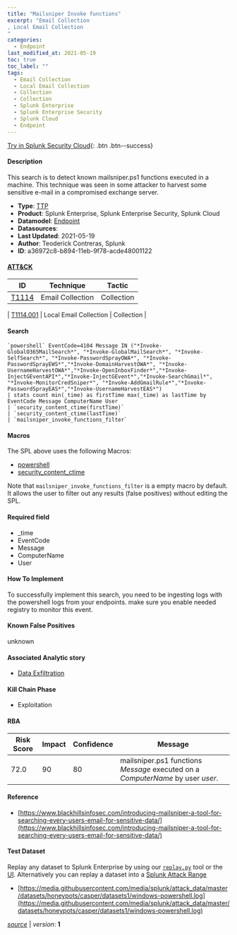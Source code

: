 ```yaml
---
title: "Mailsniper Invoke functions"
excerpt: "Email Collection
, Local Email Collection
"
categories:
  - Endpoint
last_modified_at: 2021-05-19
toc: true
toc_label: ""
tags:
  - Email Collection
  - Local Email Collection
  - Collection
  - Collection
  - Splunk Enterprise
  - Splunk Enterprise Security
  - Splunk Cloud
  - Endpoint
---
```




[Try in Splunk Security Cloud](https://www.splunk.com/en_us/cyber-security.html){: .btn .btn--success}

#### Description

This search is to detect known mailsniper.ps1 functions executed in a machine. This technique was seen in some attacker to harvest some sensitive e-mail in a compromised exchange server.

- **Type**: [TTP](https://github.com/splunk/security_content/wiki/object-Analytic-Types)
- **Product**: Splunk Enterprise, Splunk Enterprise Security, Splunk Cloud
- **Datamodel**: [Endpoint](https://docs.splunk.com/Documentation/CIM/latest/User/Endpoint)
- **Datasources**: 
- **Last Updated**: 2021-05-19
- **Author**: Teoderick Contreras, Splunk
- **ID**: a36972c8-b894-11eb-9f78-acde48001122


#### [ATT&CK](https://attack.mitre.org/)

| ID             | Technique        |  Tactic             |
| -------------- | ---------------- |-------------------- |
| [T1114](https://attack.mitre.org/techniques/T1114/) | Email Collection | Collection |

| [T1114.001](https://attack.mitre.org/techniques/T1114/001/) | Local Email Collection | Collection |

#### Search

```
`powershell` EventCode=4104 Message IN ("*Invoke-GlobalO365MailSearch*", "*Invoke-GlobalMailSearch*", "*Invoke-SelfSearch*", "*Invoke-PasswordSprayOWA*", "*Invoke-PasswordSprayEWS*","*Invoke-DomainHarvestOWA*", "*Invoke-UsernameHarvestOWA*","*Invoke-OpenInboxFinder*","*Invoke-InjectGEventAPI*","*Invoke-InjectGEvent*","*Invoke-SearchGmail*", "*Invoke-MonitorCredSniper*", "*Invoke-AddGmailRule*","*Invoke-PasswordSprayEAS*","*Invoke-UsernameHarvestEAS*") 
| stats count min(_time) as firstTime max(_time) as lastTime by EventCode Message ComputerName User 
| `security_content_ctime(firstTime)` 
| `security_content_ctime(lastTime)` 
| `mailsniper_invoke_functions_filter`
```

#### Macros
The SPL above uses the following Macros:
* [powershell](https://github.com/splunk/security_content/blob/develop/macros/powershell.yml)
* [security_content_ctime](https://github.com/splunk/security_content/blob/develop/macros/security_content_ctime.yml)

Note that `mailsniper_invoke_functions_filter` is a empty macro by default. It allows the user to filter out any results (false positives) without editing the SPL.

#### Required field
* _time
* EventCode
* Message
* ComputerName
* User


#### How To Implement
To successfully implement this search, you need to be ingesting logs with the powershell logs  from your endpoints. make sure you enable needed registry to monitor this event.

#### Known False Positives
unknown

#### Associated Analytic story
* [Data Exfiltration](/stories/data_exfiltration)


#### Kill Chain Phase
* Exploitation



#### RBA

| Risk Score  | Impact      | Confidence   | Message      |
| ----------- | ----------- |--------------|--------------|
| 72.0 | 90 | 80 | mailsniper.ps1 functions $Message$ executed on a $ComputerName$ by user $user$. |




#### Reference

* [https://www.blackhillsinfosec.com/introducing-mailsniper-a-tool-for-searching-every-users-email-for-sensitive-data/](https://www.blackhillsinfosec.com/introducing-mailsniper-a-tool-for-searching-every-users-email-for-sensitive-data/)



#### Test Dataset
Replay any dataset to Splunk Enterprise by using our [`replay.py`](https://github.com/splunk/attack_data#using-replaypy) tool or the [UI](https://github.com/splunk/attack_data#using-ui).
Alternatively you can replay a dataset into a [Splunk Attack Range](https://github.com/splunk/attack_range#replay-dumps-into-attack-range-splunk-server)


* [https://media.githubusercontent.com/media/splunk/attack_data/master/datasets/honeypots/casper/datasets1/windows-powershell.log](https://media.githubusercontent.com/media/splunk/attack_data/master/datasets/honeypots/casper/datasets1/windows-powershell.log)



[*source*](https://github.com/splunk/security_content/tree/develop/detections/endpoint/mailsniper_invoke_functions.yml) \| *version*: **1**